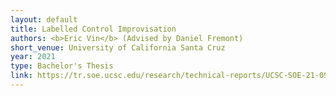 ```yaml
---
layout: default
title: Labelled Control Improvisation
authors: <b>Eric Vin</b> (Advised by Daniel Fremont)
short_venue: University of California Santa Cruz
year: 2021
type: Bachelor's Thesis
link: https://tr.soe.ucsc.edu/research/technical-reports/UCSC-SOE-21-09
---
```

